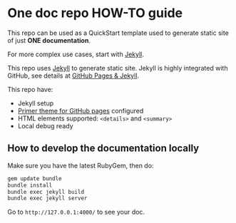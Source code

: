 # One doc repo HOW-TO guide

This repo can be used as a QuickStart template used to generate static site of just **ONE documentation**.

For more complex use cases, start with [Jekyll](https://jekyllrb.com/docs/).

This repo uses [Jekyll](https://jekyllrb.com/docs/) to generate static site. Jekyll is highly integrated with GitHub, see details at [GitHub Pages & Jekyll](https://docs.github.com/en/pages/setting-up-a-github-pages-site-with-jekyll/about-github-pages-and-jekyll).

This repo have:

* Jekyll setup
* [Primer theme for GitHub pages](https://github.com/pages-themes/primer) configured
* HTML elements supported: `<details>` and `<summary>`
* Local debug ready

## How to develop the documentation locally

Make sure you have the latest RubyGem, then do:

```bash
gem update bundle
bundle install
bundle exec jekyll build
bundle exec jekyll server
```

Go to `http://127.0.0.1:4000/` to see your doc.
